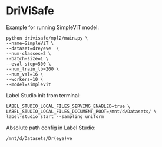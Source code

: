 # DriViSafe

Example for running SimpleViT model:
```console
python drivisafe/mpl2/main.py \
--name=SimpleViT \
--dataset=dreyeve  \
--num-classes=2 \
--batch-size=1 \
--eval-step=500 \
--num_train_lb=200 \
--num_val=16 \
--workers=10 \
--model=simplevit
```

Label Studio init from terminal:
```console
LABEL_STUDIO_LOCAL_FILES_SERVING_ENABLED=true \
LABEL_STUDIO_LOCAL_FILES_DOCUMENT_ROOT=/mnt/d/Datasets/ \
label-studio start --sampling uniform
```

Absolute path config in Label Studio:
```console
/mnt/d/Datasets/Dr(eye)ve
```
